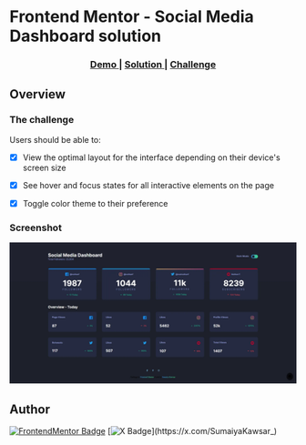 # Frontend Mentor - Social Media Dashboard solution


<div align="center">
  <h3>
    <a href="https://sumaiyakawsar.github.io/frontend-mentor-challenges-using-react/#/project37">
      Demo
    </a>
    <span> | </span>
    <a href="https://github.com/sumaiyakawsar/frontend-mentor-challenges-using-react/tree/main/src/pages/37-social-media-dashboard">
      Solution
    </a>
    <span> | </span>
    <a href="https://www.frontendmentor.io/challenges/social-media-dashboard-with-theme-switcher-6oY8ozp_H">
      Challenge
    </a>
  </h3>
</div>
 

 

## Overview

### The challenge

Users should be able to:

 
- [x] View the optimal layout for the interface depending on their device's screen size
- [x] See hover and focus states for all interactive elements on the page
- [x] Toggle color theme to their preference
 



### Screenshot

![Screenshot](../homepage/images/project37-social-media-dashboard.webp)

 

   
## Author

[![FrontendMentor Badge](https://img.shields.io/badge/-_SumaiyaKawsar_-3F54A3?style=plastic&labelColor=3F54A3&logo=frontend-mentor&logoColor=white&link=https://www.frontendmentor.io/profile/sumaiyakawsar)](https://www.frontendmentor.io/profile/sumaiyakawsar) [![X Badge](https://img.shields.io/badge/-_SumaiyaKawsar_-black?style=plastic&labelColor=black&logo=X&logoColor=white&link=https://x.com/SumaiyaKawsar_)](https://x.com/SumaiyaKawsar_)